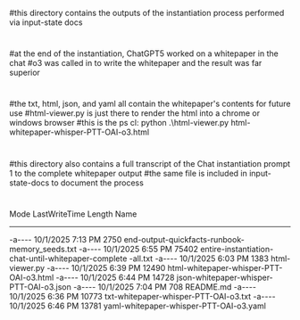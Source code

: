 #this directory contains the outputs of the instantiation process performed via input-state docs
#
#at the end of the instantiation, ChatGPT5 worked on a whitepaper in the chat
#o3 was called in to write the whitepaper and the result was far superior
#
#the txt, html, json, and yaml all contain the whitepaper's contents for future use
#html-viewer.py is just there to render the html into a chrome or windows browser
#this is the ps cl: python .\html-viewer.py html-whitepaper-whisper-PTT-OAI-o3.html
#
#this directory also contains a full transcript of the Chat instantiation prompt 1 to the complete whitepaper output
#the same file is included in input-state-docs to document the process
#
#

Mode                 LastWriteTime         Length Name
----                 -------------         ------ ----
-a----         10/1/2025   7:13 PM           2750 end-output-quickfacts-runbook-memory_seeds.txt
-a----         10/1/2025   6:55 PM          75402 entire-instantiation-chat-until-whitepaper-complete
                                                  -all.txt
-a----         10/1/2025   6:03 PM           1383 html-viewer.py
-a----         10/1/2025   6:39 PM          12490 html-whitepaper-whisper-PTT-OAI-o3.html
-a----         10/1/2025   6:44 PM          14728 json-whitepaper-whisper-PTT-OAI-o3.json
-a----         10/1/2025   7:04 PM            708 README.md
-a----         10/1/2025   6:36 PM          10773 txt-whitepaper-whisper-PTT-OAI-o3.txt
-a----         10/1/2025   6:46 PM          13781 yaml-whitepaper-whisper-PTT-OAI-o3.yaml